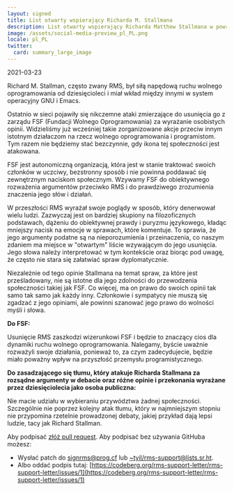 ```yaml
---
layout: signed
title: List otwarty wspierający Richarda M. Stallmana
description: List otwarty wspierający Richarda Matthew Stallmana w powrocie do Fundacji Wolnego Oprogramowania
image: /assets/social-media-preview_pl_PL.png
locale: pl_PL
twitter:
  card: summary_large_image
---
```


2021-03-23

Richard M. Stallman, często zwany RMS,
był siłą napędową ruchu wolnego oprogramowania
od dziesięcioleci i miał wkład między innymi
w system operacyjny GNU i Emacs.

Ostatnio w sieci pojawiły się nikczemne ataki
zmierzające do usunięcia go z zarządu FSF (Fundacji Wolnego Oprogramowania)
za wyrażanie osobistych opinii. Widzieliśmy już
wcześniej takie zorganizowane akcje przeciw innym
istotnym działaczom na rzecz wolnego oprogramowania i programistom.
Tym razem nie będziemy stać bezczynnie, gdy ikona
tej społeczności jest atakowana.

FSF jest autonomiczną organizacją, która jest w stanie traktować
swoich członków w uczciwy, bezstronny sposób i nie powinna
poddawać się zewnętrznym naciskom społecznym. Wzywamy
FSF do obiektywnego rozważenia argumentów przeciwko RMS
i do prawdziwego zrozumienia znaczenia jego słów i działań.

W przeszłości RMS wyrażał swoje poglądy w sposób,
który denerwował wielu ludzi. Zazwyczaj jest on bardziej skupiony na
filozoficznych podstawach, dążeniu do obiektywnej
prawdy i puryzmu językowego, kładąc mniejszy nacisk na emocje
w sprawach, które komentuje. To sprawia, że jego argumenty
podatne są na nieporozumienia i przeinaczenia,
co naszym zdaniem ma miejsce w "otwartym" liście wzywającym do jego usunięcia.
Jego słowa należy interpretować w tym kontekście oraz
biorąc pod uwagę, że często
nie stara się załatwiać spraw dyplomatycznie.

Niezależnie od tego opinie Stallmana na temat spraw,
za które jest prześladowany, nie są istotne dla
jego zdolności do przewodzenia społeczności takiej jak FSF.
Co więcej, ma on prawo do swoich opinii tak samo
tak samo jak każdy inny. Członkowie i sympatycy nie
muszą się zgadzać z jego opiniami, ale powinni szanować
jego prawo do wolności myśli i słowa.

**Do FSF:**

Usunięcie RMS zaszkodzi wizerunkowi FSF i będzie
to znaczący cios dla dynamiki ruchu wolnego oprogramowania.
Nalegamy, byście uważnie rozważyli swoje działania,
ponieważ to, za czym zadecydujecie, będzie miało poważny wpływ
na przyszłość przemysłu programistycznego.


**Do zasadzającego się tłumu, który atakuje Richarda Stallmana za
rozsądne argumenty w debacie oraz różne opinie i przekonania
wyrażane przez dziesięciolecia jako osoba publiczna:**

Nie macie udziału w wybieraniu przywództwa żadnej społeczności.
Szczególnie nie poprzez kolejny atak tłumu, który w najmniejszym stopniu nie przypomina
rzetelnie prowadzonej debaty, jakiej przykład dają
lepsi ludzie, tacy jak Richard Stallman.

Aby podpisać [złóż pull request](https://github.com/rms-support-letter/rms-support-letter.github.io/pulls).
Aby podpisać bez używania GitHuba możesz:
- Wysłać patch do [signrms@prog.cf](mailto:signrms@prog.cf) lub [~tyil/rms-support@lists.sr.ht](mailto:~tyil/rms-support@lists.sr.ht).
- Albo oddać podpis tutaj: [https://codeberg.org/rms-support-letter/rms-support-letter/issues/1](https://codeberg.org/rms-support-letter/rms-support-letter/issues/1)
